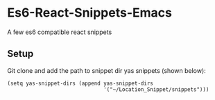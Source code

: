 # Es6-React-Snippets-Emacs
A few es6 compatible react snippets


## Setup
Git clone and add the path to snippet dir yas snippets (shown below):
```
(setq yas-snippet-dirs (append yas-snippet-dirs
                               '("~/Location_Snippet/snippets")))
```                               
